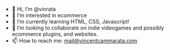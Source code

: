 - 👋 Hi, I’m @vinrata
- 👀 I’m interested in ecommerce  
- 🌱 I’m currently learning HTML, CSS, Javascript!
- 💞️ I’m looking to collaborate on indie videogames and possibly ecommerce plugins, and websites.
- 📫 How to reach me: mail@vincentcammarata.com

<!---
vinrata/vinrata is a ✨ special ✨ repository because its `README.md` (this file) appears on your GitHub profile.
You can click the Preview link to take a look at your changes.
--->
